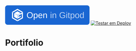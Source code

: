 [![Testar no Browser](https://raw.githubusercontent.com/gilberto-009199/JAgendaWeb/master/gitpod.svg)](https://gitpod.io#https://github.com/gilberto-009199/gilberto-009199.github.io) [![Testar em Deploy](https://www.herokucdn.com/deploy/button.svg)](https://heroku.com/deploy)

# Portifolio
